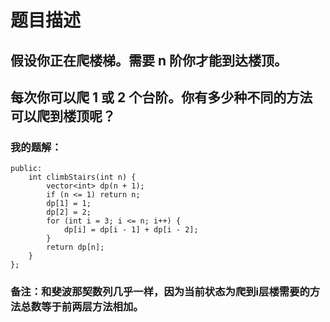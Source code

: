 # 题目描述
## 假设你正在爬楼梯。需要 n 阶你才能到达楼顶。
## 每次你可以爬 1 或 2 个台阶。你有多少种不同的方法可以爬到楼顶呢？
### 我的题解：
```class Solution {
public:
    int climbStairs(int n) {
        vector<int> dp(n + 1);
        if (n <= 1) return n;
        dp[1] = 1;
        dp[2] = 2;
        for (int i = 3; i <= n; i++) {
            dp[i] = dp[i - 1] + dp[i - 2];
        }
        return dp[n];
    }
};
```
### **备注**：和斐波那契数列几乎一样，因为当前状态为爬到i层楼需要的方法总数等于前两层方法相加。